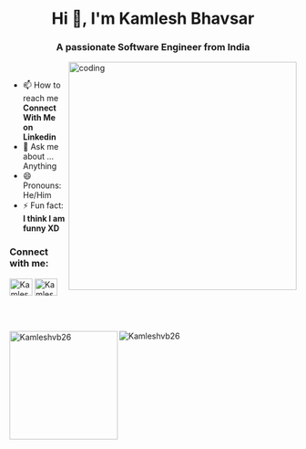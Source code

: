 <h1 align="center">Hi 👋, I'm Kamlesh Bhavsar</h1>
<h3 align="center">A passionate Software Engineer from India</h3>
<div> </div>
<!--<p align="left"> <img src="https://komarev.com/ghpvc/?username=Kamleshvb26&label=Profile%20views&color=129e00&style=plastic" alt="Kamleshvb26" /> </p>-->
<img align="right" alt="coding" width="400"  src="https://user-images.githubusercontent.com/55389276/140866485-8fb1c876-9a8f-4d6a-98dc-08c4981eaf70.gif">

<br>

- 📫 How to reach me **Connect With Me on Linkedin**
- 💬 Ask me about ... Anything
- 😄 Pronouns: He/Him
- ⚡ Fun fact: **I think I am funny XD**
<h3 align="left">Connect with me:</h3>
<p align="left">
<a href="https://www.linkedin.com/in/kamlesh-bhavsar-63ba031b6/" target="blank"><img align="center" src="https://cdn.jsdelivr.net/npm/simple-icons@3.0.1/icons/linkedin.svg" alt="Kamlesh Bhavsar" height="30" width="40" /></a>
  <a href="https://leetcode.com/kamleshvbhavsar753/" target="blank"><img align="center" src="https://cdn.jsdelivr.net/npm/simple-icons@3.0.1/icons/leetcode.svg" alt="Kamlesh Bhavsar" height="30" width="40" /></a>
</p>
<br>
<br>
<!-- <p><img align="center" src="https://github-readme-streak-stats.herokuapp.com/?user=Kamleshvb26" height="200" alt="Kamleshvb26" /></p> -->
<p><img align="left" src="https://github-readme-stats.vercel.app/api/top-langs?username=Kamleshvb26&show_icons=true&locale=en&layout=compact" height="190"  alt="Kamleshvb26" /></p>
<p><img align="center" src="https://github-readme-stats.vercel.app/api?username=Kamleshvb26&show_icons=true&locale=en"  alt="Kamleshvb26" /></p>
